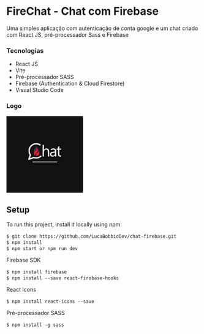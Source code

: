 # FireChat - Chat com Firebase
 Uma simples aplicação com autenticação de conta google e um chat criado com React JS, pré-processador Sass e Firebase
### Tecnologias
- React JS
- Vite
- Pré-processador SASS
- Firebase (Authentication & Cloud Firestore)
- Visual Studio Code
### Logo 
<img src="./src/assets/FireChat.png" width="200"/>

## Setup
To run this project, install it locally using npm:

```
$ git clone https://github.com/LucaBobbioDev/chat-firebase.git
$ npm install
$ npm start or npm run dev
```
Firebase SDK
```
$ npm install firebase
$ npm install --save react-firebase-hooks
```
React Icons
```
$ npm install react-icons --save
```
Pré-processador SASS
```
$ npm install -g sass
```

